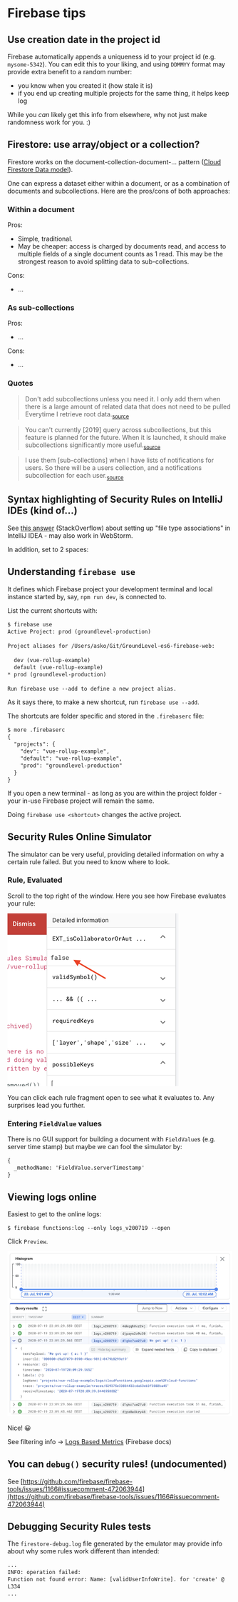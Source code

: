 # Firebase tips


## Use creation date in the project id

Firebase automatically appends a uniqueness id to your project id (e.g. `mysome-5342`). You can edit this to your liking, and using `DDMMYY` format may provide extra benefit to a random number:

- you know when you created it (how stale it is)
- if you end up creating multiple projects for the same thing, it helps keep log

While you *can* likely get this info from elsewhere, why not just make randomness work for you. :)


## Firestore: use array/object or a collection?

Firestore works on the document-collection-document-... pattern ([Cloud Firestore Data model](https://firebase.google.com/docs/firestore/data-model)).

One can express a dataset either within a document, or as a combination of documents and subcollections. Here are the pros/cons of both approaches:

### Within a document

Pros:

- Simple, traditional.
- May be cheaper: access is charged by documents read, and access to multiple fields of a single document counts as 1 read. This may be the strongest reason to avoid splitting data to sub-collections.

Cons:

- ...

### As sub-collections

Pros:
- ...

Cons:
- ...


### Quotes

>Don't add subcollections unless you need it. I only add them when there is a large amount of related data that does not need to be pulled Everytime I retrieve root data.<sub>[source](https://www.reddit.com/r/Firebase/comments/bi45dr/firestore_is_there_any_good_reason_to_use/)</sub>

>You can't currently [2019] query across subcollections, but this feature is planned for the future.  When it is launched, it should make subcollections significantly more useful.<sub>[source](https://www.reddit.com/r/Firebase/comments/bi45dr/firestore_is_there_any_good_reason_to_use/)</sub>


>I use them [sub-collections] when I have lists of notifications for users. So there will be a users collection, and a notifications subcollection for each user.<sub>[source](https://www.reddit.com/r/Firebase/comments/bi45dr/firestore_is_there_any_good_reason_to_use/)</sub>


## Syntax highlighting of Security Rules on IntelliJ IDEs (kind of...)

See [this answer](https://stackoverflow.com/questions/46600491/what-is-the-name-of-the-language-used-for-cloud-firestore-security-rules/60848863#60848863) (StackOverflow) about setting up "file type associations" in IntelliJ IDEA - may also work in WebStorm.

In addition, set to 2 spaces:


## Understanding `firebase use`

It defines which Firebase project your development terminal and local instance started by, say, `npm run dev`, is connected to.

List the current shortcuts with:

```
$ firebase use
Active Project: prod (groundlevel-production)

Project aliases for /Users/asko/Git/GroundLevel-es6-firebase-web:

  dev (vue-rollup-example)
  default (vue-rollup-example)
* prod (groundlevel-production)

Run firebase use --add to define a new project alias.
```

As it says there, to make a new shortcut, run `firebase use --add`.

The shortcuts are folder specific and stored in the `.firebaserc` file:

```
$ more .firebaserc 
{
  "projects": {
    "dev": "vue-rollup-example",
    "default": "vue-rollup-example",
    "prod": "groundlevel-production"
  }
}
```

If you open a new terminal - as long as you are within the project folder - your in-use Firebase project will remain the same.

Doing `firebase use <shortcut>` changes the active project. 

<!-- tbd. Q: Where is the active project stored?  It does not change anything in the `.firebaserc` nor `firebase.json` files
-->




## Security Rules Online Simulator

The simulator can be very useful, providing detailed information on why a certain rule failed. But you need to know where to look.

### Rule, Evaluated

Scroll to the top right of the window. Here you see how Firebase evaluates your rule:

![](.images/rule-evaluated.png)

You can click each rule fragment open to see what it evaluates to. Any surprises lead you further.


### Entering `FieldValue` values

There is no GUI support for building a document with `FieldValue`s (e.g. server time stamp) but maybe we can fool the simulator by:

```
{
  _methodName: 'FieldValue.serverTimestamp'
}
```



## Viewing logs online

Easiest to get to the online logs:

```
$ firebase functions:log --only logs_v200719 --open
```

Click `Preview`.

![](.images/logs-viewer-preview.png)

Nice! 😀

See filtering info -> [Logs Based Metrics](https://firebase.google.com/docs/functions/writing-and-viewing-logs#logs-based_metrics) (Firebase docs)


## You can `debug()` security rules! (undocumented)

See [https://github.com/firebase/firebase-tools/issues/1166#issuecomment-472063944](https://github.com/firebase/firebase-tools/issues/1166#issuecomment-472063944)


## Debugging Security Rules tests

The `firestore-debug.log` file generated by the emulator may provide info about why some rules work different than intended:

```
...
INFO: operation failed: 
Function not found error: Name: [validUserInfoWrite]. for 'create' @ L334
...
```
